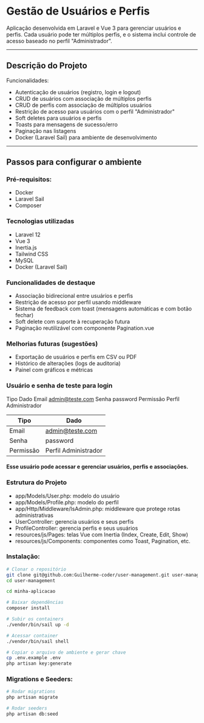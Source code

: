 # Gestão de Usuários e Perfis

Aplicação desenvolvida em Laravel e Vue 3 para gerenciar usuários e perfis. Cada usuário pode ter múltiplos perfis, e o sistema inclui controle de acesso baseado no perfil "Administrador".

---

## Descrição do Projeto

Funcionalidades:

- Autenticação de usuários (registro, login e logout)
- CRUD de usuários com associação de múltiplos perfis
- CRUD de perfis com associação de múltiplos usuários
- Restrição de acesso para usuários com o perfil "Administrador"
- Soft deletes para usuários e perfis
- Toasts para mensagens de sucesso/erro
- Paginação nas listagens
- Docker (Laravel Sail) para ambiente de desenvolvimento

---

## Passos para configurar o ambiente

### Pré-requisitos:

- Docker
- Laravel Sail
- Composer

### Tecnologias utilizadas
- Laravel 12
- Vue 3
- Inertia.js
- Tailwind CSS
- MySQL
- Docker (Laravel Sail)

### Funcionalidades de destaque
- Associação bidirecional entre usuários e perfis
- Restrição de acesso por perfil usando middleware
- Sistema de feedback com toast (mensagens automáticas e com botão fechar)
- Soft delete com suporte à recuperação futura
- Paginação reutilizável com componente Pagination.vue

### Melhorias futuras (sugestões)
- Exportação de usuários e perfis em CSV ou PDF
- Histórico de alterações (logs de auditoria)
- Painel com gráficos e métricas

### Usuário e senha de teste para login
Tipo	Dado
Email	admin@teste.com
Senha	password
Permissão	Perfil Administrador

| Tipo      | Dado                 |
|-----------|----------------------|
| Email     | admin@teste.com      |
| Senha     | password             |
| Permissão | Perfil Administrador |

#### Esse usuário pode acessar e gerenciar usuários, perfis e associações.

### Estrutura do Projeto
- app/Models/User.php: modelo do usuário
- app/Models/Profile.php: modelo do perfil
- app/Http/Middleware/IsAdmin.php: middleware que protege rotas administrativas
- UserController: gerencia usuários e seus perfis
- ProfileController: gerencia perfis e seus usuários
- resources/js/Pages: telas Vue com Inertia (Index, Create, Edit, Show)
- resources/js/Components: componentes como Toast, Pagination, etc.

### Instalação:

```bash
# Clonar o repositório
git clone git@github.com:Guilherme-coder/user-management.git user-management
cd user-management

cd minha-aplicacao

# Baixar dependências
composer install

# Subir os containers
./vendor/bin/sail up -d

# Acessar container
./vendor/bin/sail shell

# Copiar o arquivo de ambiente e gerar chave
cp .env.example .env
php artisan key:generate
```

### Migrations e Seeders:

```bash
# Rodar migrations
php artisan migrate

# Rodar seeders
php artisan db:seed
```


